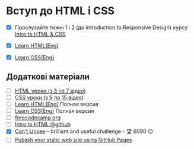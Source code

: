 # Вступ до HTML і CSS

- [x] Прослухайте тижні 1 і 2 (до Introduction to Responsive Design) курсу [Intro to HTML & CSS](https://www.coursera.org/learn/html-css-javascript-for-web-developers)

- [x] [Learn HTML(Eng)](https://www.codecademy.com/learn/learn-html)

- [x] [Learn CSS(Eng)](https://www.codecademy.com/learn/learn-css)

## Додаткові матеріали

- [ ] [HTML уроки (з 3 по 7 відео)](https://www.youtube.com/watch?v=z3GS5oYGq5U&list=PLM6XATa8CAG4uCli-pMvuvwj46UaQoqIc&index=4)
- [ ] [CSS уроки (з 9 по 15 відео)](https://www.youtube.com/watch?v=z3GS5oYGq5U&list=PLM6XATa8CAG4uCli-pMvuvwj46UaQoqIc&index=4)
- [ ] [Learn HTML(Eng)](https://www.codecademy.com/learn/learn-html) Полная версия
- [ ] [Learn CSS(Eng)](https://www.codecademy.com/learn/learn-css) Полная версия
- [ ] [freecodecamp.org](https://www.freecodecamp.org)
- [ ] [Intro to HTML @github](https://lab.github.com/githubtraining/introduction-to-html)
- [x] [Can't Unsee](https://cantunsee.space/) - brilliant and useful challenge - :trophy: 6080 :unamused:
- [ ] [Publish your static web site using GitHub Pages](https://lab.github.com/githubtraining/github-pages)